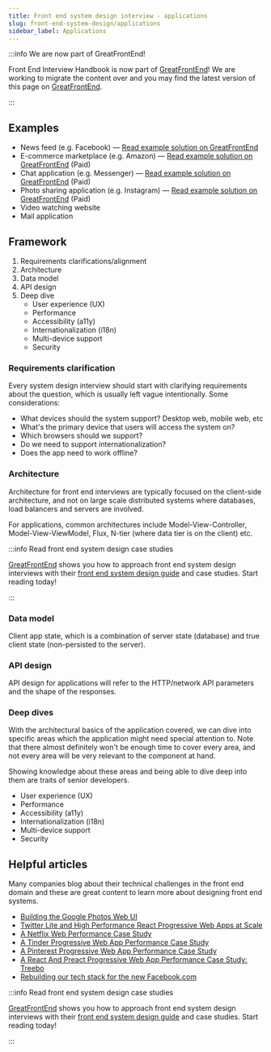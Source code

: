 ```yaml
---
title: Front end system design interview - applications
slug: front-end-system-design/applications
sidebar_label: Applications
---
```


:::info We are now part of GreatFrontEnd!

Front End Interview Handbook is now part of [GreatFrontEnd](https://www.greatfrontend.com/?fpr=frontendinterviewhandbook)! We are working to migrate the content over and you may find the latest version of this page on [GreatFrontEnd](https://www.greatfrontend.com/system-design/types-of-questions?fpr=frontendinterviewhandbook).

:::


## Examples

- News feed (e.g. Facebook) — [Read example solution on GreatFrontEnd](https://www.greatfrontend.com/questions/system-design/news-feed-facebook)
- E-commerce marketplace (e.g. Amazon) — [Read example solution on GreatFrontEnd](https://www.greatfrontend.com/questions/system-design/e-commerce-amazon) (Paid)
- Chat application (e.g. Messenger) — [Read example solution on GreatFrontEnd](https://www.greatfrontend.com/questions/system-design/chat-application-messenger) (Paid)
- Photo sharing application (e.g. Instagram) — [Read example solution on GreatFrontEnd](https://www.greatfrontend.com/questions/system-design/photo-sharing-instagram) (Paid)
- Video watching website
- Mail application

## Framework

1. Requirements clarifications/alignment
1. Architecture
1. Data model
1. API design
1. Deep dive
   - User experience (UX)
   - Performance
   - Accessibility (a11y)
   - Internationalization (i18n)
   - Multi-device support
   - Security

### Requirements clarification

Every system design interview should start with clarifying requirements about the question, which is usually left vague intentionally. Some considerations:

- What devices should the system support? Desktop web, mobile web, etc
- What's the primary device that users will access the system on?
- Which browsers should we support?
- Do we need to support internationalization?
- Does the app need to work offline?

### Architecture

Architecture for front end interviews are typically focused on the client-side architecture, and not on large scale distributed systems where databases, load balancers and servers are involved.

For applications, common architectures include Model-View-Controller, Model-View-ViewModel, Flux, N-tier (where data tier is on the client) etc.

:::info Read front end system design case studies

[GreatFrontEnd](https://www.greatfrontend.com/system-design) shows you how to approach front end system design interviews with their [front end system design guide](https://www.greatfrontend.com/system-design) and case studies. Start reading today!

:::

### Data model

Client app state, which is a combination of server state (database) and true client state (non-persisted to the server).

### API design

API design for applications will refer to the HTTP/network API parameters and the shape of the responses.

### Deep dives

With the architectural basics of the application covered, we can dive into specific areas which the application might need special attention to. Note that there almost definitely won't be enough time to cover every area, and not every area will be very relevant to the component at hand.

Showing knowledge about these areas and being able to dive deep into them are traits of senior developers.

- User experience (UX)
- Performance
- Accessibility (a11y)
- Internationalization (i18n)
- Multi-device support
- Security

## Helpful articles

Many companies blog about their technical challenges in the front end domain and these are great content to learn more about designing front end systems.

- [Building the Google Photos Web UI](https://medium.com/google-design/google-photos-45b714dfbed1)
- [Twitter Lite and High Performance React Progressive Web Apps at Scale](https://medium.com/@paularmstrong/twitter-lite-and-high-performance-react-progressive-web-apps-at-scale-d28a00e780a3)
- [A Netflix Web Performance Case Study](https://medium.com/dev-channel/a-netflix-web-performance-case-study-c0bcde26a9d9)
- [A Tinder Progressive Web App Performance Case Study](https://medium.com/@addyosmani/a-tinder-progressive-web-app-performance-case-study-78919d98ece0)
- [A Pinterest Progressive Web App Performance Case Study](https://medium.com/dev-channel/a-pinterest-progressive-web-app-performance-case-study-3bd6ed2e6154)
- [A React And Preact Progressive Web App Performance Case Study: Treebo](https://medium.com/dev-channel/treebo-a-react-and-preact-progressive-web-app-performance-case-study-5e4f450d5299)
- [Rebuilding our tech stack for the new Facebook.com](https://engineering.fb.com/2020/05/08/web/facebook-redesign/)

:::info Read front end system design case studies

[GreatFrontEnd](https://www.greatfrontend.com/system-design) shows you how to approach front end system design interviews with their [front end system design guide](https://www.greatfrontend.com/system-design) and case studies. Start reading today!

:::
